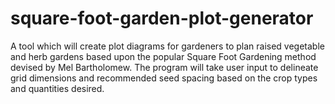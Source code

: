 # square-foot-garden-plot-generator
A tool which will create plot diagrams for gardeners to plan raised vegetable and herb gardens based upon the popular Square Foot Gardening method devised by Mel Bartholomew. The program will take user input to delineate grid dimensions and recommended seed spacing based on the crop types and quantities desired.
